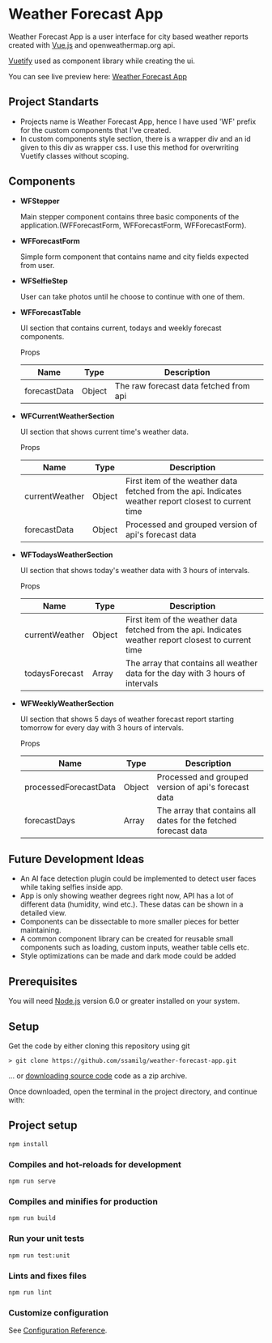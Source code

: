 Weather Forecast App
=== 

Weather Forecast App is a user interface for city based weather reports created with [Vue.js](https://v2.vuejs.org/) and openweathermap.org api.

[Vuetify](https://vuetifyjs.com/) used as component library while creating the ui.

You can see live preview here: [Weather Forecast App](https://ssg-weather-app.netlify.app/)

## Project Standarts
* Projects name is Weather Forecast App, hence I have used 'WF' prefix for the custom components that I've created.
* In custom components style section, there is a wrapper div and an id given to this div as wrapper css. I use this method for overwriting Vuetify classes without scoping.

## Components
* **WFStepper**

    Main stepper component contains three basic components of the application.(WFForecastForm, WFForecastForm, WFForecastForm).

* **WFForecastForm**

    Simple form component that contains name and city fields expected from user.

* **WFSelfieStep**

    User can take photos until he choose to continue with one of them.

* **WFForecastTable**

    UI section that contains current, todays and weekly forecast components.

    Props

    | Name           | Type  | Description |
    |----------------|-------|-------------|
    | forecastData   |Object | The raw forecast data fetched from api|

* **WFCurrentWeatherSection**

    UI section that shows current time's weather data.

    Props

    | Name           | Type  | Description |
    |----------------|-------|-------------|
    | currentWeather |Object | First item of the weather data fetched from the api. Indicates weather report closest to current time|
    | forecastData   |Object | Processed and grouped version of api's forecast data|

* **WFTodaysWeatherSection**

    UI section that shows today's weather data with 3 hours of intervals.

    Props

    | Name           | Type  | Description |
    |----------------|-------|-------------|
    | currentWeather |Object | First item of the weather data fetched from the api. Indicates weather report closest to current time|
    | todaysForecast |Array  | The array that contains all weather data for the day with 3 hours of intervals |

* **WFWeeklyWeatherSection**

    UI section that shows 5 days of weather forecast report starting tomorrow for every day with 3 hours of intervals.

    Props

    | Name           | Type  | Description |
    |----------------|-------|-------------|
    | processedForecastData |Object | Processed and grouped version of api's forecast data|
    | forecastDays |Array  | The array that contains all dates for the fetched forecast data|


## Future Development Ideas
* An AI face detection plugin could be implemented to detect user faces while taking selfies inside app.
* App is only showing weather degrees right now, API has a lot of different data (humidity, wind etc.). These datas can be shown in a detailed view.
* Components can be dissectable to more smaller pieces for better maintaining.
* A common component library can be created for reusable small components such as loading, custom inputs, weather table cells etc.
* Style optimizations can be made and dark mode could be added

## Prerequisites
You will need [Node.js](https://nodejs.org) version 6.0 or greater installed on your system.

## Setup

Get the code by either cloning this repository using git

    > git clone https://github.com/ssamilg/weather-forecast-app.git
... or [downloading source code](https://github.com/ssamilg/weather-forecast-app/archive/refs/heads/master.zip) code as a zip archive.

Once downloaded, open the terminal in the project directory, and continue with:
## Project setup
```
npm install
```

### Compiles and hot-reloads for development
```
npm run serve
```

### Compiles and minifies for production
```
npm run build
```

### Run your unit tests
```
npm run test:unit
```

### Lints and fixes files
```
npm run lint
```

### Customize configuration
See [Configuration Reference](https://cli.vuejs.org/config/).


